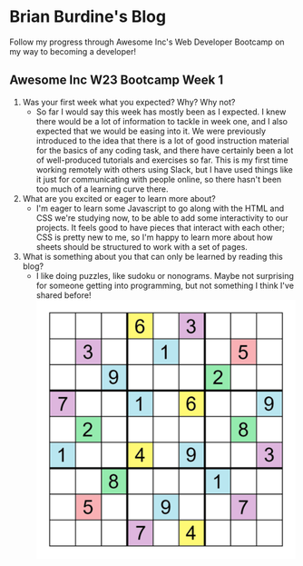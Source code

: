 # Brian Burdine's Blog
Follow my progress through Awesome Inc's Web Developer Bootcamp on my way to becoming a developer!

## Awesome Inc W23 Bootcamp Week 1

1. Was your first week what you expected? Why? Why not?
   - So far I would say this week has mostly been as I expected. I knew there would be a lot of information to tackle in week one, and I also expected that we would be easing into it. We were previously introduced to the idea that there is a lot of good instruction material for the basics of any coding task, and there have certainly been a lot of well-produced tutorials and exercises so far. This is my first time working remotely with others using Slack, but I have used things like it just for communicating with people online, so there hasn't been too much of a learning curve there.
2. What are you excited or eager to learn more about?
   - I'm eager to learn some Javascript to go along with the HTML and CSS we're studying now, to be able to add some interactivity to our projects. It feels good to have pieces that interact with each other; CSS is pretty new to me, so I'm happy to learn more about how sheets should be structured to work with a set of pages.
3. What is something about you that can only be learned by reading this blog?
   - I like doing puzzles, like sudoku or nonograms. Maybe not surprising for someone getting into programming, but not something I think I've shared before!
   ![An unsolved sudoku puzzle](img/Sudoku_Puzzle_(a_puzzle_with_total_symmetry)%20(1).png)